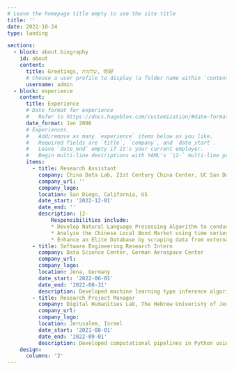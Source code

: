 ```yaml
---
# Leave the homepage title empty to use the site title
title: ''
date: 2022-10-24
type: landing

sections:
  - block: about.biography
    id: about
    content:
      title: Greetings, שלומות, 你好
      # Choose a user profile to display (a folder name within `content/authors/`)
      username: admin
  - block: experience
    content:
      title: Experience
      # Date format for experience
      #   Refer to https://docs.hugoblox.com/customization/#date-format
      date_format: Jan 2006
      # Experiences.
      #   Add/remove as many `experience` items below as you like.
      #   Required fields are `title`, `company`, and `date_start`.
      #   Leave `date_end` empty if it's your current employer.
      #   Begin multi-line descriptions with YAML's `|2-` multi-line prefix.
      items:
        - title: Research Assistant
          company: China Data Lab, 21st Century China Center, UC San Dan Diego
          company_url: ''
          company_logo: 
          location: San Diego, California, US
          date_start: '2022-12-01'
          date_end: ''
          description: |2-
              Responsibilities include:
              * Develop Natural Language Processing Algorithm to conduct Topic Modelling on streaming corpora with millions of newspapers articles using machine learning frameworks
              * Analyze the Chinese Local Bond Market using time series analysis, and fixed effect regressions
              * Enhance an Elite Database by scraping data from external official Chinese Government websites and applying GPT API calls to extract relevant information
        - title: Software Engineering Research Intern
          company: Data Science Center, German Aerospace Center
          company_url:
          company_logo:
          location: Jena, Germany
          date_start: '2022-06-01'
          date_end: '2022-08-31'
          description: Developed machine learning type inference algorithm by combining machine learning and novelty detection, achieved high assurance F1 scores for automated type inference
        - title: Research Project Manager
          company: Digital Humanities Lab, The Hebrew Univeristy of Jerusalem
          company_url:
          company_logo:
          location: Jerusalem, Israel
          date_start: '2021-08-01'
          date_end: '2022-09-01'
          description: Developed computational pipelines in Python using NLP models, Data Mining, Big Data Analysis, and Machine Learning
    design:
      columns: '2'
---
```

